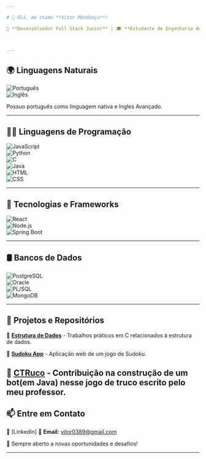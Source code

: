 ```yaml
---

# 👋 Olá, me chamo **Vitor Mendonça**!  

📍 **Desenvolvedor Full Stack Junior** | 🎓 **Estudante de Engenharia de Software**  



---
```


## 🌍 **Linguagens Naturais**  

![Português](https://img.shields.io/badge/Português-Nativo-green?style=for-the-badge&logo=googletranslate)  
![Inglês](https://img.shields.io/badge/Inglês-Intermediário-blue?style=for-the-badge&logo=googletranslate)  

Possuo português como linguagem nativa e Ingles Avançado.

---

## 🧑‍💻 **Linguagens de Programação**  

![JavaScript](https://img.shields.io/badge/JavaScript-ES6-yellow?style=for-the-badge&logo=javascript)  
![Python](https://img.shields.io/badge/Python-3.x-blue?style=for-the-badge&logo=python)  
![C](https://img.shields.io/badge/C-Programming-blue?style=for-the-badge&logo=c)  
![Java](https://img.shields.io/badge/Java-8-red?style=for-the-badge&logo=java)  
![HTML](https://img.shields.io/badge/HTML-5-orange?style=for-the-badge&logo=html5)  
![CSS](https://img.shields.io/badge/CSS-3-blue?style=for-the-badge&logo=css3)  

---

## 🚀 **Tecnologias e Frameworks**  

![React](https://img.shields.io/badge/React-18-blue?style=for-the-badge&logo=react)  
![Node.js](https://img.shields.io/badge/Node.js-18-green?style=for-the-badge&logo=nodedotjs)  
![Spring Boot](https://img.shields.io/badge/Spring%20Boot-2.7-green?style=for-the-badge&logo=springboot)  

---

## 🛢️ **Bancos de Dados**  

![PostgreSQL](https://img.shields.io/badge/PostgreSQL-15-blue?style=for-the-badge&logo=postgresql)  
![Oracle](https://img.shields.io/badge/Oracle%20SQL-19c-red?style=for-the-badge&logo=oracle)  
![PL/SQL](https://img.shields.io/badge/PL/SQL-Oracle-red?style=for-the-badge&logo=oracle)  
![MongoDB](https://img.shields.io/badge/MongoDB-NoSQL-green?style=for-the-badge&logo=mongodb)

---

## 📂 **Projetos e Repositórios**  

🔹 [**Estrutura de Dados**](https://github.com/Vitor0389/esdd) - Trabalhos práticos em C relacionados à estrutura de dados.

🔹 [**Sudoku App**](https://github.com/Vitor0389/sudoku-app) - Aplicação web de um jogo de Sudoku.  

🔹 [**CTRuco**](https://github.com/Vitor0389/CTruco) - Contribuição na construção de um bot(em Java) nesse jogo de truco escrito pelo meu professor.
---

## 📫 **Entre em Contato**  

🔗 [LinkedIn]
📧 **Email:** vitor0389@gmail.com

🚀 Sempre aberto a novas oportunidades e desafios!  

---
